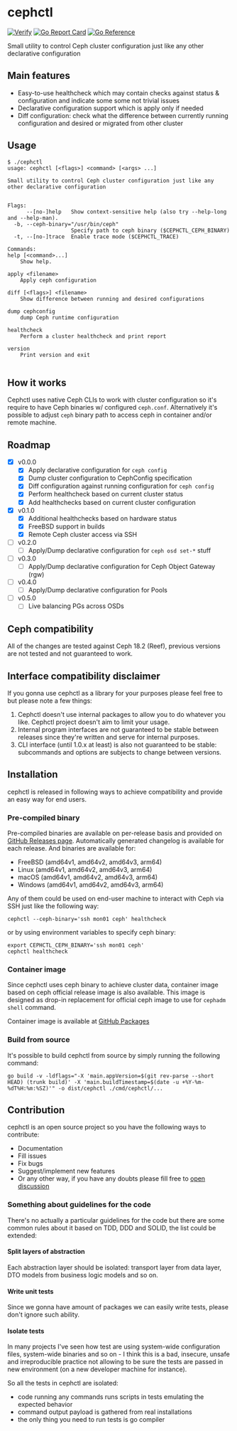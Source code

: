 # cephctl

[![Verify](https://github.com/runityru/cephctl/actions/workflows/verify.yml/badge.svg?branch=master)](https://github.com/runityru/cephctl/actions/workflows/verify.yml)
[![Go Report Card](https://goreportcard.com/badge/github.com/runityru/cephctl)](https://goreportcard.com/report/github.com/runityru/cephctl)
[![Go Reference](https://pkg.go.dev/badge/github.com/runityru/cephctl.svg)](https://pkg.go.dev/github.com/runityru/cephctl)

Small utility to control Ceph cluster configuration just like any other declarative
    configuration

## Main features

* Easy-to-use healthcheck which may contain checks against status & configuration
    and indicate some some not trivial issues
* Declarative configuration support which is apply only if needed
* Diff configuration: check what the difference between currently running configuration
    and desired or migrated from other cluster

## Usage

<!-- markdownlint-disable MD013 -->
```shell
$ ./cephctl
usage: cephctl [<flags>] <command> [<args> ...]

Small utility to control Ceph cluster configuration just like any other declarative configuration


Flags:
      --[no-]help   Show context-sensitive help (also try --help-long and --help-man).
  -b, --ceph-binary="/usr/bin/ceph"
                    Specify path to ceph binary ($CEPHCTL_CEPH_BINARY)
  -t, --[no-]trace  Enable trace mode ($CEPHCTL_TRACE)

Commands:
help [<command>...]
    Show help.

apply <filename>
    Apply ceph configuration

diff [<flags>] <filename>
    Show difference between running and desired configurations

dump cephconfig
    dump Ceph runtime configuration

healthcheck
    Perform a cluster healthcheck and print report

version
    Print version and exit


```
<!-- markdownlint-enable MD013 -->

## How it works

Cephctl uses native Ceph CLIs to work with cluster configuration so it's require
to have Ceph binaries w/ configured `ceph.conf`. Alternatively it's possible
to adjust `ceph` binary path to access ceph in container and/or remote machine.

## Roadmap

* [X] v0.0.0
  * [X] Apply declarative configuration for `ceph config`
  * [X] Dump cluster configuration to CephConfig specification
  * [X] Diff configuration against running configuration for `ceph config`
  * [X] Perform healthcheck based on current cluster status
  * [X] Add healthchecks based on current cluster configuration
* [X] v0.1.0
  * [X] Additional healthchecks based on hardware status
  * [X] FreeBSD support in builds
  * [X] Remote Ceph cluster access via SSH
* [ ] v0.2.0
  * [ ] Apply/Dump declarative configuration for `ceph osd set-*` stuff
* [ ] v0.3.0
  * [ ] Apply/Dump declarative configuration for Ceph Object Gateway (rgw)
* [ ] v0.4.0
  * [ ] Apply/Dump declarative configuration for Pools
* [ ] v0.5.0
  * [ ] Live balancing PGs across OSDs

## Ceph compatibility

All of the changes are tested against Ceph 18.2 (Reef), previous versions are
not tested and not guaranteed to work.

## Interface compatibility disclaimer

If you gonna use cephctl as a library for your purposes please feel free to
but please note a few things:

1. Cephctl doesn't use internal packages to allow you to do whatever you like.
    Cephctl project doesn't aim to limit your usage.
2. Internal program interfaces are not guaranteed to be stable between releases
    since they're written and serve for internal purposes.
3. CLI interface (until 1.0.x at least) is also not guaranteed to be stable:
    subcommands and options are subjects to change between versions.

## Installation

cephctl is released in following ways to achieve compatibility and provide
an easy way for end users.

### Pre-compiled binary

Pre-compiled binaries are available on per-release basis and provided on
[GitHub Releases page](https://github.com/runityru/cephctl/releases). Automatically
generated changelog is available for each release. And binaries are available for:

* FreeBSD (amd64v1, amd64v2, amd64v3, arm64)
* Linux (amd64v1, amd64v2, amd64v3, arm64)
* macOS (amd64v1, amd64v2, amd64v3, arm64)
* Windows (amd64v1, amd64v2, amd64v3, arm64)

Any of them could be used on end-user machine to interact with Ceph
via SSH just like the following way:

```shell
cephctl --ceph-binary='ssh mon01 ceph' healthcheck
```

or by using environment variables to specify ceph binary:

```shell
export CEPHCTL_CEPH_BINARY='ssh mon01 ceph'
cephctl healthcheck
```

### Container image

Since cephctl uses ceph binary to achieve cluster data, container image based
on ceph official release image is also available. This image is designed as
drop-in replacement for official ceph image to use for `cephadm shell` command.

Container image is available at [GitHub Packages](https://github.com/runityru/cephctl/pkgs/container/cephctl%2Fceph)

### Build from source

It's possible to build cephctl from source by simply running the following
command:

<!-- markdownlint-disable MD013 -->
```shell
go build -v -ldflags="-X 'main.appVersion=$(git rev-parse --short HEAD) (trunk build)' -X 'main.buildTimestamp=$(date -u +%Y-%m-%dT%H:%m:%SZ)'" -o dist/cephctl ./cmd/cephctl/...
```
<!-- markdownlint-enable MD013 -->

## Contribution

cephctl is an open source project so you have the following ways to contribute:

* Documentation
* Fill issues
* Fix bugs
* Suggest/implement new features
* Or any other way, if you have any doubts please fill free to [open discussion](https://github.com/runityru/cephctl/discussions)

### Something about guidelines for the code

There's no actually a particular guidelines for the code but there are some
common rules about it based on TDD, DDD and SOLID, the list could be extended:

#### Split layers of abstraction

Each abstraction layer should be isolated: transport layer from data layer,
DTO models from business logic models and so on.

#### Write unit tests

Since we gonna have amount of packages we can easily write tests, please don't
ignore such ability.

#### Isolate tests

In many projects I've seen how test are using system-wide configuration files,
system-wide binaries and so on - I think this is a bad, insecure, unsafe and
irreproducible practice not allowing to be sure the tests are passed in new
environment (on a new developer machine for instance).

So all the tests in cephctl are isolated:

* code running any commands runs scripts in tests emulating the expected behavior
* command output payload is gathered from real installations
* the only thing you need to run tests is go compiler
